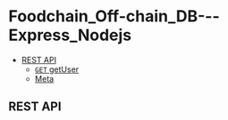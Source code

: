 # Foodchain_Off-chain_DB---Express_Nodejs

- [REST API](#rest-api)
    - [`GET` getUser](#preamble)
    - [Meta](#meta)


## REST API

